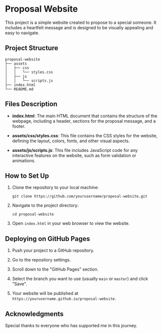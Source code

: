 # Proposal Website

This project is a simple website created to propose to a special someone. It includes a heartfelt message and is designed to be visually appealing and easy to navigate.

## Project Structure

```
proposal-website
├── assets
│   ├── css
│   │   └── styles.css
│   ├── js
│   │   └── scripts.js
├── index.html
└── README.md
```

## Files Description

- **index.html**: The main HTML document that contains the structure of the webpage, including a header, sections for the proposal message, and a footer.

- **assets/css/styles.css**: This file contains the CSS styles for the website, defining the layout, colors, fonts, and other visual aspects.

- **assets/js/scripts.js**: This file includes JavaScript code for any interactive features on the website, such as form validation or animations.

## How to Set Up

1. Clone the repository to your local machine:
   ```
   git clone https://github.com/yourusername/proposal-website.git
   ```

2. Navigate to the project directory:
   ```
   cd proposal-website
   ```

3. Open `index.html` in your web browser to view the website.

## Deploying on GitHub Pages

1. Push your project to a GitHub repository.

2. Go to the repository settings.

3. Scroll down to the "GitHub Pages" section.

4. Select the branch you want to use (usually `main` or `master`) and click "Save".

5. Your website will be published at `https://yourusername.github.io/proposal-website`.

## Acknowledgments

Special thanks to everyone who has supported me in this journey.